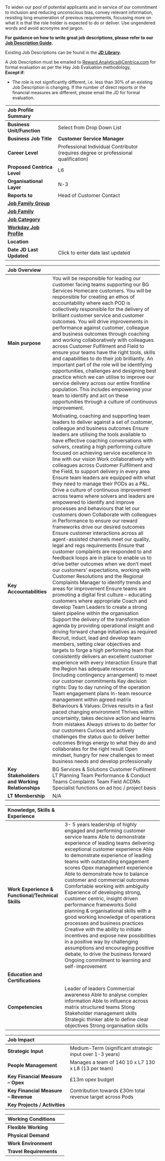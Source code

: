 To widen our pool of potential applicants and in service of our commitment to inclusion and reducing unconscious bias, convey relevant information, resisting long enumeration of previous requirements, focussing more on what it is that the role holder is expected to do or deliver. Use ungendered words and avoid acronyms and jargon.

**For guidance on how to write great job descriptions, please refer to our [Job Description Guide](https://centricaplc.sharepoint.com/sites/HR/PublicHRlibrary/Job%20Descriptions/JD%20Template/JobDescriptionGuide_VF.pdf).**

Existing Job Descriptions can be found in the **[JD Library](https://centricaplc.sharepoint.com/sites/HR/PublicHRlibrary/Forms/AllItems.aspx?RootFolder=%2Fsites%2FHR%2FPublicHRlibrary%2FJob%20Descriptions%2FJD%20Library&FolderCTID=0x0120003DC3990EEC8B7240A8E9F555B208EA5C&View=%7B07BD5157%2D919B%2D417D%2D944C%2D522DE4B30B45%7D).**

A Job Description must be emailed to [Reward.Analytics@Centrica.com](mailto:Reward.Analytics@Centrica.com) for formal evaluation as per the Hay Job Evaluation methodology,   
**Except if**: 

* The role is not significantly different, i.e. less than 30% of an existing Job Description is changing. If the number of direct reports or the financial measures are different, please email the JD for formal evaluation.


| Job Profile Summary |  |
| :---- | :---- |
| **Business Unit/Function** | Select from Drop Down List |
| **Business Job Title** | **Customer Service Manager** |
| **Career Level** | Professional Individual Contributor (requires degree or professional qualification) |
| **Proposed Centrica Level** | L6 |
| **Organisational Layer** | N-3 |
| **Reports to** | Head of Customer Contact  |
| [**Job Family Group**](https://wd3.myworkday.com/centrica/d/task/1422$249.htmld) |  |
| [**Job Family**](https://wd3.myworkday.com/centrica/d/task/1422$249.htmld) |  |
| [**Job Category**](https://wd3.myworkday.com/centrica/d/task/1422$249.htmld) |  |
| [**Workday Job Profile**](https://wd3.myworkday.com/centrica/d/task/1422$249.htmld) |  |
| **Location** |  |
| **Date JD Last Updated** | Click to enter date last updated |

| Job Overview |  |
| :---- | :---- |
| **Main purpose** | You will be responsible for leading our customer facing teams supporting our BG Services Homecare customers. You will be responsible for creating an ethos of accountability where each POD is collectively responsible for the delivery of brilliant customer service and customer outcomes. You will drive improvements in performance against customer, colleague and business outcomes through coaching and working collaboratively with colleagues across Customer Fulfilment and Field to ensure your teams have the right tools, skills and capabilities to do their job brilliantly.    An important part of the role will be identifying opportunities, challenges and designing best practice which we can utilise to improve our service delivery across our entire frontline population. This includes empowering your team to identify and act on these opportunities through a culture of continuous improvement.  |
| **Key Accountabilities** | Motivating, coaching and supporting team leaders to deliver against a set of customer, colleague and business outcomes Ensure leaders are utilising the tools available to have effective coaching conversations with solvers, creating a high performing culture focused on achieving service excellence in line with our vision  Work collaboratively with colleagues across Customer Fulfilment and the Field, to support delivery in every area  Ensure team leaders are equipped with what they need to manage their PODs as a P\&L. Drive a culture of continuous improvement across teams where solvers and leaders are empowered to identify and improve processes and behaviours that let our customers down Collaborate with colleagues in Performance to ensure our reward frameworks drive our desired outcomes  Ensure customer interactions across all agent-assisted channels meet our quality, legal and regs requirements  Ensure that customer complaints are responded to and feedback loops are in place to enable us to drive better outcomes when we don’t meet our customers’ expectations, working with Customer Resolutions and the Regional Complaints Manager to identify trends and areas for improvement  Ensure teams are promoting a digital first culture – educating customers where appropriate  Coach and develop Team Leaders to create a strong talent pipeline within the organisation  Support the delivery of the transformation agenda by providing operational insight and driving forward change initiatives as required Recruit, induct, lead and develop team members, setting clear objectives and targets to forge a high performing team that consistently delivers an excellent customer experience with every interaction  Ensure that the Region has adequate resources (including contingency arrangement) to meet our customer commitments Key decision rights: Day to day running of the operation  Team engagement plans  In-team resource management within agreed matrix Behaviours & Values: Drives results in a fast paced changing environment  Thrives within uncertainty, takes decisive action and learns from mistakes Always strives to do better for our customers  Curious and actively challenges the status quo to deliver better outcomes  Brings energy to what they do and collaborates for the right result  Open mindset, hungry for new challenges to meet business needs and develop professionally  |
| **Key Stakeholders and Working Relationships** | BG Services & Solutions Customer Fulfilment LT Planning Team Performance & Conduct Teams Complaints Team Field ACDMs Specialist functions on ad hoc / project basis  |
| **LT Membership** | N/A  |

| Knowledge, Skills & Experience |  |
| :---- | :---- |
| **Work Experience & Functional/Technical Skills** | 3- 5 years leadership of highly engaged and performing customer service teams Able to demonstrate experience of leading teams delivering exceptional customer experience  Able to demonstrate experience of leading teams with outstanding engagement scores  Opex management experience  Able to demonstrate how to balance customer and commercial outcomes  Comfortable working with ambiguity Experience of developing strong, customer centric, insight driven performance frameworks  Solid planning & organisational skills with a good working knowledge of operations processes and business practices   Creative with the ability to initiate incentives and expose new possibilities in a positive way by challenging assumptions and encouraging positive debate, to drive the business forward Ongoing commitment to learning and self-improvement |
| **Education and Certifications** |   |
| **Competencies** | Leader of leaders  Commercial awareness Able to analyse complex information  Able to influence across matrix structured teams  Stong Stakeholder management skills Strategic thinker able to define clear objectives Strong organisation skills |

| Job Impact |  |
| :---- | :---- |
| **Strategic Input** | Medium-Term (significant strategic input over 1-3 years)  |
| **People Management** | Manages a team of 140 10 x L7 130 x L8 (13 per team) |
| **Key Financial Measure – Opex**  | £13m opex budget |
| **Key Financial Measure – Revenue**  | Contribution towards £30m total revenue target across Pods  |
| **Key Projects / Activities** |   |

| Working Conditions  |  |
| :---- | :---- |
| **Flexible Working** |   |
| **Physical Demand**  |   |
| **Work Environment** |   |
| **Travel Requirements** |   |


